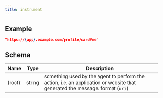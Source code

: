 ```yaml
---
title: instrument
---
```

## Example



```json
"https://{app}.example.com/profile/card#me"
```
## Schema

| Name | Type | Description |
|---|---|---|
| (root) | string | something used by the agent to perform the action, i.e. an application or website that generated the message. format (`uri`) |

